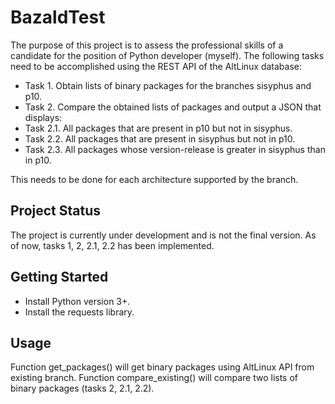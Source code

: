 # BazaldTest
The purpose of this project is to assess the professional skills of a candidate for the position of Python developer (myself). The following tasks need to be accomplished using the REST API of the AltLinux database:
- Task 1. Obtain lists of binary packages for the branches sisyphus and p10.
- Task 2. Compare the obtained lists of packages and output a JSON that displays:
- Task 2.1. All packages that are present in p10 but not in sisyphus.
- Task 2.2. All packages that are present in sisyphus but not in p10.
- Task 2.3. All packages whose version-release is greater in sisyphus than in p10.

This needs to be done for each architecture supported by the branch.

## Project Status
The project is currently under development and is not the final version.
As of now, tasks 1, 2, 2.1, 2.2 has been implemented.

## Getting Started
- Install Python version 3+.
- Install the requests library.

## Usage
Function get_packages() will get binary packages using AltLinux API from existing branch. Function compare_existing() will compare two lists of binary packages (tasks 2, 2.1, 2.2).